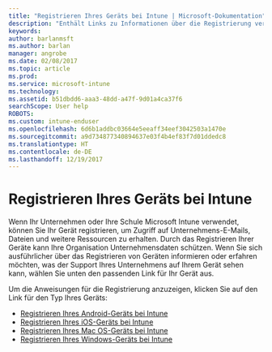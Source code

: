 ```yaml
---
title: "Registrieren Ihres Geräts bei Intune | Microsoft-Dokumentation"
description: "Enthält Links zu Informationen über die Registrierung verschiedener Geräte bei Intune."
keywords: 
author: barlanmsft
ms.author: barlan
manager: angrobe
ms.date: 02/08/2017
ms.topic: article
ms.prod: 
ms.service: microsoft-intune
ms.technology: 
ms.assetid: b51dbdd6-aaa3-48dd-a47f-9d01a4ca37f6
searchScope: User help
ROBOTS: 
ms.custom: intune-enduser
ms.openlocfilehash: 6d6b1addbc03664e5eeaff34eef3042503a1470e
ms.sourcegitcommit: a9d734877340894637e03f4b4ef83f7d01ddedc8
ms.translationtype: HT
ms.contentlocale: de-DE
ms.lasthandoff: 12/19/2017
---
```

# <a name="enroll-your-device-in-intune"></a>Registrieren Ihres Geräts bei Intune

Wenn Ihr Unternehmen oder Ihre Schule Microsoft Intune verwendet, können Sie Ihr Gerät registrieren, um Zugriff auf Unternehmens-E-Mails, Dateien und weitere Ressourcen zu erhalten. Durch das Registrieren Ihrer Geräte kann Ihre Organisation Unternehmensdaten schützen. Wenn Sie sich ausführlicher über das Registrieren von Geräten informieren oder erfahren möchten, was der Support Ihres Unternehmens auf Ihrem Gerät sehen kann, wählen Sie unten den passenden Link für Ihr Gerät aus.

Um die Anweisungen für die Registrierung anzuzeigen, klicken Sie auf den Link für den Typ Ihres Geräts:

- [Registrieren Ihres Android-Geräts bei Intune](enroll-your-device-in-Intune-android.md)
- [Registrieren Ihres iOS-Geräts bei Intune](enroll-your-device-in-intune-ios.md)
- [Registrieren Ihres Mac OS-Geräts bei Intune](enroll-your-device-in-intune-macos.md)
- [Registrieren Ihres Windows-Geräts bei Intune](enroll-your-device-in-intune-windows.md)
